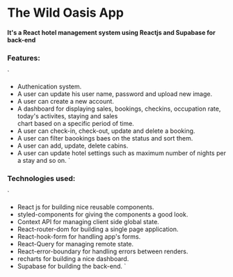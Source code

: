# The Wild Oasis App

#### It's a React hotel management system using Reactjs and Supabase for back-end

### Features:

`

- Authenication system.
- A user can update his user name, password and upload new image.
- A user can create a new account.
- A dashboard for displaying sales, bookings, checkins, occupation rate, today's activites, staying and sales  
  chart based on a specific period of time.
- A user can check-in, check-out, update and delete a booking.
- A user can filter baookings baes on the status and sort them.
- A user can add, update, delete cabins.
- A user can update hotel settings such as maximum number of nights per a stay and so on.
  `

### Technologies used:

`

- React js for building nice reusable components.
- styled-components for giving the components a good look.
- Context API for managing client side global state.
- React-router-dom for building a single page application.
- React-hook-form for handling app's forms.
- React-Query for managing remote state.
- React-error-boundary for handling errors between renders.
- recharts for building a nice dashboard.
- Supabase for building the back-end.
  `
